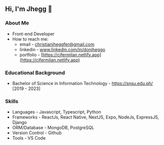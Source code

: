 ## Hi, I'm Jhegg 👋


### About Me
* Front-end Developer
* How to reach me: 
    * email - christianjheggfer@gmail.com
    * linkedin - www.linkedin.com/in/donjheggo
    * portfolio - [https://cjfermilan.netlify.app](https://cjfermilan.netlify.app)

### Educational Background
* Bachelor of Science in Information Technology - https://snsu.edu.ph/ [2019 - 2023]

### Skills
* Languages - Javascript, Typescript, Python
* Frameworks - ReactJs, React Native, NextJS, Expo, NodeJs, ExpressJS, Django
* ORM/Database - MongoDB, PostgreSQL
* Version Control - Github
* Tools - VS Code

